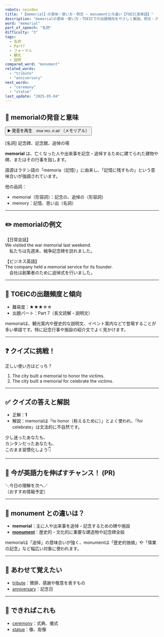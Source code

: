```yaml
---
robots: noindex
title: "【memorial】の意味・使い方・例文 ― monumentとの違い【TOEIC英単語】"
description: "memorialの意味・使い方・TOEICでの出題傾向をやさしく解説。例文・クイズ付きでmonumentとの違いもわかりやすく学べます。"
word: "memorial"
part_of_speech: "名詞"
difficulty: "3"
tags:
  - 名詞
  - Part7
  - フォーマル
  - 観光
  - 説明
compared_word: "monument"
related_words:
  - "tribute"
  - "anniversary"
next_words:
  - "ceremony"
  - "statue"
last_update: "2025-05-04"
---
```


## 🔰 memorialの発音と意味

<button class="play-audio" onclick="playTTS('memorial')">
  <span class="play-audio-main">
    ▶️ 発音を再生　/məˈmɔː.ri.əl/
  </span>
  <span class="play-audio-sub">
    （メモリアル）
  </span>
</button>

[名詞] 記念碑、記念館、追悼の場

**memorial** は、亡くなった人や出来事を記念・追悼するために建てられた建物や碑、またはその行事を指します。

語源はラテン語の「memoria（記憶）」に由来し、「記憶に残すもの」という意味合いが強調されています。

他の品詞：  
- memorial（形容詞）：記念の、追悼の（形容詞）
- memory：記憶、思い出（名詞）

---

## ✏️ memorialの例文

【日常会話】  
We visited the war memorial last weekend.  
　私たちは先週末、戦争記念碑を訪れました。

【ビジネス英語】  
The company held a memorial service for its founder.  
　会社は創業者のために追悼式を行いました。

---

## 🎯 TOEICの出題頻度と傾向

- 難易度：★★★☆☆
- 出題パート：Part 7（長文読解・説明文）

memorialは、観光案内や歴史的な説明文、イベント案内などで登場することが多い単語です。特に記念行事や施設の紹介文でよく見かけます。

---

## ❓ クイズに挑戦！

正しい使い方はどっち？

1. The city built a memorial to honor the victims.  
2. The city built a memorial for celebrate the victims.

---

## ✅ クイズの答えと解説

- 正解：**1**
- 解説：memorialは「to honor（称えるために）」とよく使われ、「for celebrate」は文法的に不自然です。

少し迷ったあなたも、  
カンタンだったあなたも、  
このまま習慣化しよう👇️

---

## 🚀 今が英語力を伸ばすチャンス！ (PR)

<div class="info-center">
＼今日の理解を次へ／<br>  
（おすすめ情報予定）
</div>

---

## 🤔  monument との違いは？

- **memorial**：主に人や出来事を追悼・記念するための碑や施設
- **[monument](/monument)**：歴史的・文化的に重要な建造物や記念碑全般

memorialは「追悼」の意味合いが強く、monumentは「歴史的価値」や「偉業の記念」など幅広い対象に使われます。

---

## 🧩 あわせて覚えたい

- [tribute](/tribute)：賛辞、感謝や敬意を表すもの
- [anniversary](/anniversary)：記念日

---

## 📖 できればこれも

- [ceremony](/ceremony)：式典、儀式
- [statue](/statue)：像、彫像

<!-- cvid: aid29_bid45 -->
